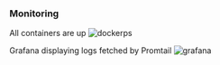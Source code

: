 ### Monitoring 

All containers are up
![dockerps](https://github.com/ananasness/iu-devops-labs/blob/master/screenshots/lab7/2.png?raw=true)

Grafana displaying logs fetched by Promtail
![grafana](https://github.com/ananasness/iu-devops-labs/blob/master/screenshots/lab7/1.png?raw=true)


